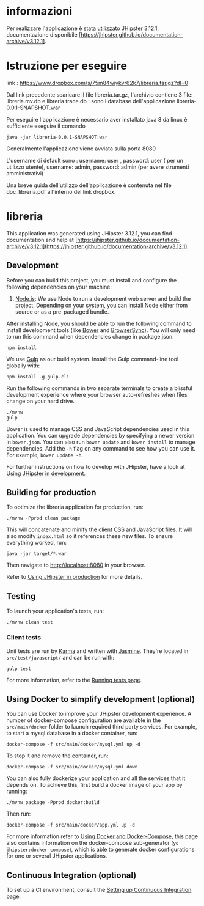 # informazioni

Per realizzare l'applicazione è stata utilizzato JHipster 3.12.1, documentazione disponibile [https://jhipster.github.io/documentation-archive/v3.12.1].

# Istruzione per eseguire

link : https://www.dropbox.com/s/75m84wiykvr62k7/libreria.tar.gz?dl=0

Dal link precedente scaricare il file libreria.tar.gz, l'archivio contiene 3 file:
	libreria.mv.db e libreria.trace.db : sono i database dell'applicazione
	libreria-0.0.1-SNAPSHOT.war 

Per eseguire l'applicazione è necessario aver installato java 8
da linux è sufficiente eseguire il comando

	java -jar libreria-0.0.1-SNAPSHOT.war

Generalmente l'applicazione viene avviata sulla porta 8080

L'username di default sono : username: user , password: user ( per un utilizzo utente), username: admin, password: admin (per avere strumenti amministrativi)

Una breve guida dell'utilizzo dell'applicazione è contenuta nel file doc_libreria.pdf all'interno del link dropbox.


# libreria

This application was generated using JHipster 3.12.1, you can find documentation and help at [https://jhipster.github.io/documentation-archive/v3.12.1](https://jhipster.github.io/documentation-archive/v3.12.1).

## Development

Before you can build this project, you must install and configure the following dependencies on your machine:
1. [Node.js][]: We use Node to run a development web server and build the project.
   Depending on your system, you can install Node either from source or as a pre-packaged bundle.

After installing Node, you should be able to run the following command to install development tools (like
[Bower][] and [BrowserSync][]). You will only need to run this command when dependencies change in package.json.

    npm install

We use [Gulp][] as our build system. Install the Gulp command-line tool globally with:

    npm install -g gulp-cli

Run the following commands in two separate terminals to create a blissful development experience where your browser
auto-refreshes when files change on your hard drive.

    ./mvnw
    gulp

Bower is used to manage CSS and JavaScript dependencies used in this application. You can upgrade dependencies by
specifying a newer version in `bower.json`. You can also run `bower update` and `bower install` to manage dependencies.
Add the `-h` flag on any command to see how you can use it. For example, `bower update -h`.

For further instructions on how to develop with JHipster, have a look at [Using JHipster in development][].

## Building for production

To optimize the libreria application for production, run:

    ./mvnw -Pprod clean package

This will concatenate and minify the client CSS and JavaScript files. It will also modify `index.html` so it references these new files.
To ensure everything worked, run:

    java -jar target/*.war

Then navigate to [http://localhost:8080](http://localhost:8080) in your browser.

Refer to [Using JHipster in production][] for more details.

## Testing

To launch your application's tests, run:

    ./mvnw clean test

### Client tests

Unit tests are run by [Karma][] and written with [Jasmine][]. They're located in `src/test/javascript/` and can be run with:

    gulp test



For more information, refer to the [Running tests page][].

## Using Docker to simplify development (optional)

You can use Docker to improve your JHipster development experience. A number of docker-compose configuration are available in the `src/main/docker` folder to launch required third party services.
For example, to start a mysql database in a docker container, run:

    docker-compose -f src/main/docker/mysql.yml up -d

To stop it and remove the container, run:

    docker-compose -f src/main/docker/mysql.yml down

You can also fully dockerize your application and all the services that it depends on.
To achieve this, first build a docker image of your app by running:

    ./mvnw package -Pprod docker:build

Then run:

    docker-compose -f src/main/docker/app.yml up -d

For more information refer to [Using Docker and Docker-Compose][], this page also contains information on the docker-compose sub-generator (`yo jhipster:docker-compose`), which is able to generate docker configurations for one or several JHipster applications.

## Continuous Integration (optional)

To set up a CI environment, consult the [Setting up Continuous Integration][] page.

[JHipster Homepage and latest documentation]: https://jhipster.github.io
[JHipster 3.12.1 archive]: https://jhipster.github.io/documentation-archive/v3.12.1

[Using JHipster in development]: https://jhipster.github.io/documentation-archive/v3.12.1/development/
[Using Docker and Docker-Compose]: https://jhipster.github.io/documentation-archive/v3.12.1/docker-compose
[Using JHipster in production]: https://jhipster.github.io/documentation-archive/v3.12.1/production/
[Running tests page]: https://jhipster.github.io/documentation-archive/v3.12.1/running-tests/
[Setting up Continuous Integration]: https://jhipster.github.io/documentation-archive/v3.12.1/setting-up-ci/


[Node.js]: https://nodejs.org/
[Bower]: http://bower.io/
[Gulp]: http://gulpjs.com/
[BrowserSync]: http://www.browsersync.io/
[Karma]: http://karma-runner.github.io/
[Jasmine]: http://jasmine.github.io/2.0/introduction.html
[Protractor]: https://angular.github.io/protractor/

